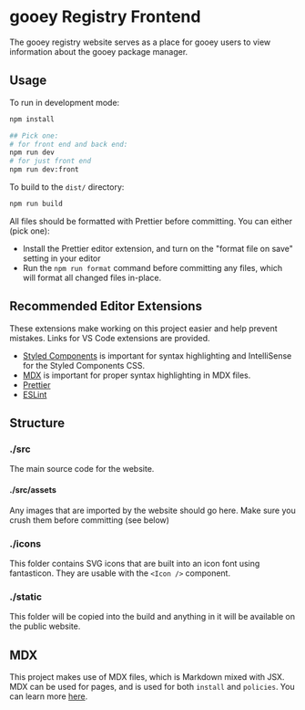 # gooey Registry Frontend

The gooey registry website serves as a place for gooey users to view information about the gooey package manager.

## Usage

To run in development mode:

```bash
npm install

## Pick one:
# for front end and back end:
npm run dev
# for just front end
npm run dev:front
```

To build to the `dist/` directory:

```bash
npm run build
```

All files should be formatted with Prettier before committing. You can either (pick one):

- Install the Prettier editor extension, and turn on the "format file on save" setting in your editor
- Run the `npm run format` command before committing any files, which will format all changed files in-place.

## Recommended Editor Extensions

These extensions make working on this project easier and help prevent mistakes. Links for VS Code extensions are provided.

- [Styled Components](https://marketplace.visualstudio.com/items?itemName=jpoissonnier.vscode-styled-components) is important for syntax highlighting and IntelliSense for the Styled Components CSS.
- [MDX](https://marketplace.visualstudio.com/items?itemName=silvenon.mdx) is important for proper syntax highlighting in MDX files.
- [Prettier](https://marketplace.visualstudio.com/items?itemName=esbenp.prettier-vscode)
- [ESLint](https://marketplace.visualstudio.com/items?itemName=dbaeumer.vscode-eslint)

## Structure

### ./src

The main source code for the website.

#### ./src/assets

Any images that are imported by the website should go here. Make sure you crush them before committing (see below)

### ./icons

This folder contains SVG icons that are built into an icon font using fantasticon. They are usable with the `<Icon />` component.

### ./static

This folder will be copied into the build and anything in it will be available on the public website.

## MDX

This project makes use of MDX files, which is Markdown mixed with JSX. MDX can be used for pages, and is used for both `install` and `policies`. You can learn more [here](https://mdxjs.com/).
